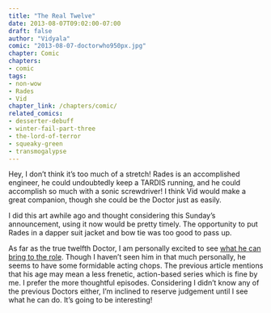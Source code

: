 ```yaml
---
title: "The Real Twelve"
date: 2013-08-07T09:02:00-07:00
draft: false
author: "Vidyala"
comic: "2013-08-07-doctorwho950px.jpg"
chapter: Comic
chapters:
- comic
tags: 
- non-wow
- Rades
- Vid
chapter_link: /chapters/comic/
related_comics:
- desserter-debuff
- winter-fail-part-three
- the-lord-of-terror
- squeaky-green
- transmogalypse
---
```


Hey, I don’t think it’s too much of a stretch! Rades is an accomplished engineer, he could undoubtedly keep a TARDIS running, and he could accomplish so much with a sonic screwdriver! I think Vid would make a great companion, though she could be the Doctor just as easily.


I did this art awhile ago and thought considering this Sunday’s announcement, using it now would be pretty timely. The opportunity to put Rades in a dapper suit jacket and bow tie was too good to pass up.


As far as the true twelfth Doctor, I am personally excited to see [what he can bring to the role](http://www.vulture.com/2013/08/doctor-who-why-capaldi-is-the-ideal-12th-doctor.html). Though I haven’t seen him in that much personally, he seems to have some formidable acting chops. The previous article mentions that his age may mean a less frenetic, action-based series which is fine by me. I prefer the more thoughtful episodes. Considering I didn’t know any of the previous Doctors either, I’m inclined to reserve judgement until I see what he can do. It’s going to be interesting!

